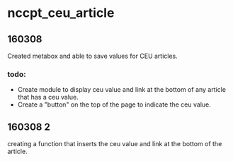 # nccpt_ceu_article

## 160308

Created metabox and able to save values for CEU articles.

### todo:

- Create module to display ceu value and link at the bottom of any article that has a ceu value.
- Create a "button" on the top of the page to indicate the ceu value.

## 160308 2

creating a function that inserts the ceu value and link at the bottom of the article.
